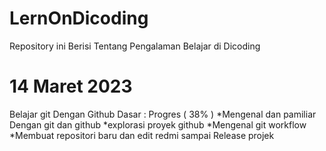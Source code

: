# LernOnDicoding
Repository ini Berisi Tentang Pengalaman Belajar di Dicoding 

14 Maret 2023
==
Belajar git Dengan Github Dasar : Progres ( 38% )
  *Mengenal dan pamiliar Dengan git dan github 
  *explorasi proyek github
  *Mengenal git workflow 
  *Membuat repositori baru dan edit redmi sampai Release projek

